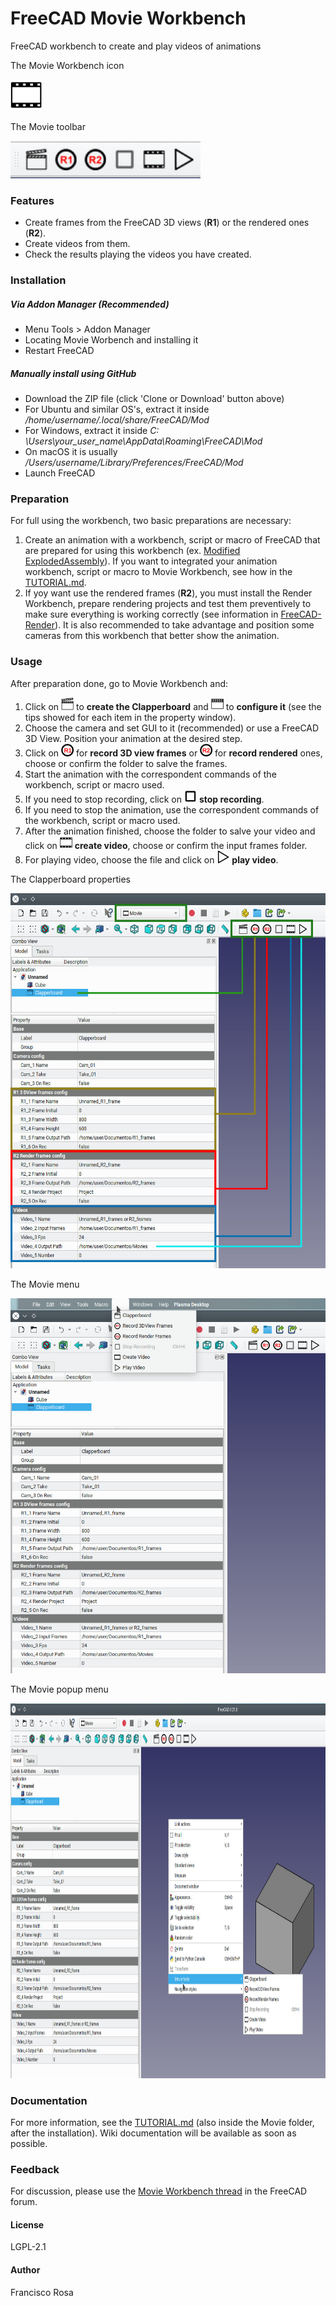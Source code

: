 # FreeCAD Movie Workbench
FreeCAD workbench to create and play videos of animations


The Movie Workbench icon

<img src=./icons//CreateVideoIcon.svg height=50>
 
The Movie toolbar

<img src=./Docs/Image_MW_toolbar_2.jpg height=60>


### Features
* Create frames from the FreeCAD 3D views (**R1**) or the rendered ones (**R2**).   
* Create videos from them.  
* Check the results playing the videos you have created.

### Installation

##### Via Addon Manager (Recommended)

- Menu Tools > Addon Manager
- Locating Movie Worbench and installing it
- Restart FreeCAD
   

##### Manually install using GitHub
  
- Download the ZIP file (click 'Clone or Download' button above) 
- For Ubuntu and similar OS's, extract it inside */home/username/.local/share/FreeCAD/Mod*   
- For Windows, extract it inside *C: \Users\your_user_name\AppData\Roaming\FreeCAD\Mod*
- On macOS it is usually */Users/username/Library/Preferences/FreeCAD/Mod*
- Launch FreeCAD

### Preparation

For full using the workbench, two basic preparations are necessary:

1. Create an animation with a workbench, script or macro of FreeCAD that are prepared for using this workbench (ex. [Modified ExplodedAssembly](https://github.com/Francisco-Rosa/ExplodedAssembly)). If you want to integrated your animation workbench, script or macro to Movie Workbench, see how in the [TUTORIAL.md](https://github.com/Francisco-Rosa/FreeCAD-Movie/blob/master/TUTORIAL.md).
2. If yoy want use the rendered frames (**R2**), you must install the Render Workbench, prepare rendering projects and test them preventively to make sure everything is working correctly (see information in [FreeCAD-Render](https://github.com/FreeCAD/FreeCAD-render)). It is also recommended to take advantage and position some cameras from this workbench that better show the animation.

### Usage
After preparation done, go to Movie Workbench and:

1. Click on <img src=./icons//CreateClapperboardIcon.svg height=20>  to **create the Clapperboard** and <img src=./icons//ClapperboardIcon.svg height=20> to **configure it** (see the tips showed for each item in the property window).
2. Choose the camera and set GUI to it (recommended) or use a FreeCAD 3D View. Position your animation at the desired step.
3. Click on <img src=./icons//StartRecord3DViewIcon.svg height=20> for **record 3D view frames** or <img src=./icons//StartRecordRenderIcon.svg height=20> for **record rendered** ones, choose or confirm the folder to salve the frames.
4. Start the animation with the correspondent commands of the workbench, script or macro used.
5. If you need to stop recording, click on <img src=./icons//StopRecordCameraIcon.svg height=20>  **stop recording**.
6. If you need to stop the animation, use the correspondent commands of the workbench, script or macro used.
7. After the animation finished, choose the folder to salve your video and click on <img src=./icons//CreateVideoIcon.svg height=20>  **create video**, choose or confirm the input frames folder.
8. For playing video, choose the file and click on <img src=./icons//PlayVideoIcon.svg height=20> **play video**.

The Clapperboard properties

<img src=./Docs/Image_MW_toolbar_propr.jpg height=600>

The Movie menu

<img src=./Docs/Image_MW_menu.jpg height=600>

The Movie popup menu

<img src=./Docs/Image_MW_pop_menu.jpg height=600>
 
### Documentation
For more information, see the [TUTORIAL.md](https://github.com/Francisco-Rosa/FreeCAD-Movie/blob/master/TUTORIAL.md) (also inside the Movie folder, after the installation).
Wiki documentation will be available as soon as possible.
  
### Feedback 
For discussion, please use the [Movie Workbench thread](https://forum.freecadweb.org/viewtopic.php?f=8&t=74432) in the FreeCAD forum.

#### License 
LGPL-2.1

#### Author
Francisco Rosa
